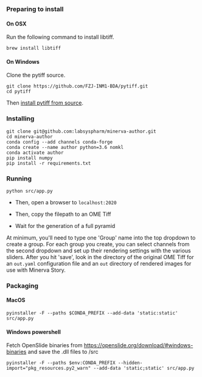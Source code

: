 ### Preparing to install

#### On OSX

Run the following command to install libtiff.

```
brew install libtiff
```

#### On Windows

Clone the pytiff source.

```
git clone https://github.com/FZJ-INM1-BDA/pytiff.git
cd pytiff
```

Then [install pytiff from source](https://github.com/FZJ-INM1-BDA/pytiff#installation-on-windows).

### Installing
```
git clone git@github.com:labsyspharm/minerva-author.git
cd minerva-author
conda config --add channels conda-forge
conda create --name author python=3.6 nomkl
conda activate author
pip install numpy
pip install -r requirements.txt
```

### Running

```
python src/app.py
```

- Then, open a browser to `localhost:2020`

- Then, copy the filepath to an OME Tiff

- Wait for the generation of a full pyramid

At minimum, you'll need to type one 'Group' name into the top dropdown to create a group. For each group you create, you can select channels from the second dropdown and set up their rendering settings with the various sliders. After you hit 'save', look in the directory of the original OME Tiff for an `out.yaml` configuration file and an `out` directory of rendered images for use with Minerva Story.

### Packaging

#### MacOS

```
pyinstaller -F --paths $CONDA_PREFIX --add-data 'static:static' src/app.py
```

#### Windows powershell

Fetch OpenSlide binaries from https://openslide.org/download/#windows-binaries and save the .dll files to /src
```
pyinstaller -F --paths $env:CONDA_PREFIX --hidden-import="pkg_resources.py2_warn" --add-data 'static;static' src/app.py

```

